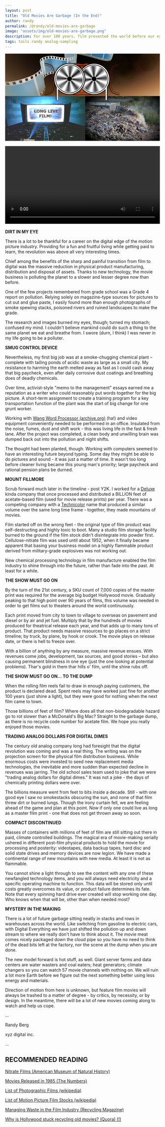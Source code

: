 ```yaml
---
layout: post
title: "Old Movies Are Garbage (In the End)"
author: randy
permalink: /@randy/old-movies-are-garbage
image: "assets/img/old-movies-are-garbage.png"
description: For over 100 years, film presented the world before our eyes in ever increasing volume and scale. Adding up to BILLIONS of feet of product, no movie patron gave too much thought about where all the movie reels go when they leave the theater.
tags: tails randy analog-sampling
---
```


![Old Movies Are Garbage (in the End)](/assets/img/old-movies-are-garbage.png)

<video width="720" height="auto" controls style="max-width: 100%">
   source src="/assets/img/old-movies-are-garbage-720.avc.mp4" type="video/mp4">
</video>

**DIRT IN MY EYE**

There is a lot to be thankful for a career on the digital edge of the motion picture industry. Providing for a fun and fruitful living while getting paid to learn, the revolution was above all very interesting times.

Chief among the benefits of the sharp and painful transition from film to digital was the massive reduction in physical product manufacturing, distribution and disposal of assets. Thanks to new technology, the movie business is polluting the planet to a slower and lesser degree now than before.

One of the few projects remembered from grade school was a Grade 4 report on pollution. Relying solely on magazine-type sources for pictures to cut out and glue paste, I easily found more than enough photographs of smoke spewing stacks, poisoned rivers and ruined landscapes to make the grade.

The research and images burned my eyes, though; turned my stomach; confused my mind. I couldn't believe mankind could do such a thing to the same planet we eat and breathe from. I swore (durn, I think) I was never in my life going to be a polluter.

**SMUG CONTROL DEVICE**

Nevertheless, my first big job was at a smoke-chugging chemical plant – complete with tailing ponds of acidic waste as large as a small city. My resistance to harming the earth melted away as fast as I could cash away that big paycheck, even after daily corrosive dust coatings and breathing does of deadly chemicals.

Over time, activist-style "memo to the management" essays earned me a reputation as a writer who could reasonably put words together for the big picture. A short-term assignment to create a training program for a key transportation function of the plant was the start of big change for one grunt worker.

Working with [Wang Word Processor (archive.org)](https://archive.org/details/wang-word-processing-brochure/mode/2up) (ha!) and video equipment conveniently needed to be performed in an office. Insulated from the noise, fumes, dust and shift work - this was living life in the fast & fresh lane. After the project was completed, a clean body and unwilling brain was dumped back out into the pollution and night shifts.

The thought had been planted, though. Working with computers seemed to have an interesting future beyond typing. Some day they might be able to do pictures and sound - it was just a matter of time. It wasn't too long before cleaner living became this young man's priority; large paycheck and rational pension plans be durned.

**MOUNT FILLMORE**

Scrub forward much later in the timeline - post Y2K. I worked for a [Deluxe](https://en.wikipedia.org/wiki/Deluxe_Entertainment_Services_Group) kinda company that once processed and distributed a BILLION feet of acetate-based film (used for movie release prints) per year. There was a competing company with a [Technicolor](https://en.wikipedia.org/wiki/Technicolor) name that produced a similar volume over the same long time frame - together, they made mountains of movies.

Film started off on the wrong feet - the original type of film product was self-destructing and highly toxic to boot. Many a studio film storage facility burned to the ground if the film stock didn't disintegrate into powder first. Cellulose-nitrate film was used until about 1952, when it finally became apparent that basing your business model on a highly flammable product derived from military-grade explosives was not working out.

New chemical processing technology in film manufacture enabled the film industry to shine through into the future, rather than fade into the past. At least for a while.

**THE SHOW MUST GO ON**

By the turn of the 21st century, a SKU count of 7,000 copies of the master print was required for the average big budget Hollywood movie. Gradually peaking to that high point over 90 years of films, this volume was needed in order to get films out to theaters around the world continuously.

Each print moved from city to town to village to overseas on pavement and diesel or by air and jet fuel. Multiply that by the hundreds of movies produced for theatrical release each year, and that adds up to many tons of product. That product needs massive resources to go places on a strict timeline; by truck, by plane, by hook or crook. The movie plays on release date, or there is hell to freeze over.

With a billion of anything by any measure, massive revenue ensues. With revenues come jobs, development, tax sources, and good stories – but also causing permanent blindness in one eye (just the one looking at potential problems). Thar's gold in them thar hills o' film, until the shine rubs off.

**THE SHOW MUST GO ON... TO THE DUMP**

When the rolling film reels fail to draw in enough paying customers, the product is declared dead. Spent reels may have worked just fine for another 100 years (just shine a light), but they were good for nothing when the next film came to town.

Those billions of feet of film? Where does all that non-biodegradable hazard go to rot slower than a McDonald's Big Mac? Straight to the garbage dump, as there is no recycle code number for acetate film. We hope you really enjoyed those movies.

**TRADING ANALOG DOLLARS FOR DIGITAL DIMES**

The century old analog company long had foresight that the digital revolution was coming and was a real thing. The writing was on the projection screen for the physical film distribution business. While enormous costs were invested to seed new replacement media technologies, the inevitable and more sudden than expected decline in revenues was jarring. The old school sales team used to joke that we were "trading analog dollars for digital dimes." It was not a joke - the days of chemically printing dollars were over.

The billions measure went from feet to bits inside a decade. Still - with one good eye I saw no smokestacks obscuring the sun, and none of that film threw dirt or burned lungs. Though the irony curtain fell, we are feeling ahead of the game and plan at this point. Now if only one could live as long as a master film print - one that does not get thrown away so soon.

**COMPACT DISCONTINUED**

Masses of containers with millions of feet of film are still sitting out there in paid, climate controlled buildings. The magical era of movie-making serially ushered in different post-film physical products to hold the movie for processing and posterity: videotapes, data backup tapes, hard disc and solid state drives and memory devices are now legion. We have made a continental range of new mountains with new media. At least it is not as flammable.

You cannot shine a light through to see the content with any one of these newfangled technology items, and you will always need electricity and a specific operating machine to function. This data will be stored only until costs greatly overcomes its value, or product failure determines its fate. Note that every spinning hard drive ever created will stop working one day. Who knows when that will be, other than when needed most?

**MYSTERY IN THE MAKING**

There is a lot of future garbage sitting neatly in stacks and rows in warehouses across the world. Like switching from gasoline to electric cars, with Digital Everything we have just shifted the pollution up and down stream to where we really don't have to think about it. The movie meat comes nicely packaged down the cloud pipe so you have no need to think of the dead bits left at the factory, nor the scene at the dump when you are done.

The new model forward is hot stuff, as well. Giant server farms and data centers are water wasters and coal eaters; heat generators; climate changers so you can watch 57 movie channels with nothing on. We will ruin a lot more Earth before we figure out the next something better using less energy and materials.

Direction of motion from here is unknown, but feature film movies will always be trashed to a matter of degree - by critics, by necessity, or by design. In the meantime, there will be a lot of new movies coming along to watch and help us cope.

...

Randy Berg

xyz digital inc.

...

## RECOMMENDED READING

[Nitrate Films (American Museum of Natural History)](https://www.amnh.org/.../general-conservation/health-safety/nitrate-films)

[Movies Released in 1985 (The Numbers)](https://m.the-numbers.com/movies/year/1985)

[List of Photographic Films (wikipedia)](https://en.wikipedia.org/wiki/List_of_photographic_films)

[List of Motion Picture Film Stocks (wikipedia)](https://en.wikipedia.org/wiki/List_of_motion_picture_film_stocks)

[Managing Waste in the Film Industry (Recycling Magazine)](https://www.recycling-magazine.com/2020/10/02/managing-waste-in-the-film-industry)

[Why is Hollywood stuck recycling old movies? (Quora) (!)](https://www.quora.com/Why-is-Hollywood-stuck-recycling-old-movies)
